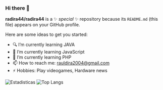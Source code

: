 ### Hi there 👋

**radira44/radira44** is a ✨ _special_ ✨ repository because its `README.md` (this file) appears on your GitHub profile.

Here are some ideas to get you started:

- 🔍 I’m currently learning JAVA
- 🦾 I’m currently learning JavaScript
- 🤔 I’m currently learning PHP
- 📫 How to reach me: rauldira2004@gmail.com
- ⚡ Hobbies: Play videogames, Hardware news

![Estadisticas](https://github-readme-stats.vercel.app/api?username=radira44&show_icons=true&theme=dark)
![Top Langs](https://github-readme-stats.vercel.app/api/top-langs/?username=radira44&layout=compact&theme=dark)
